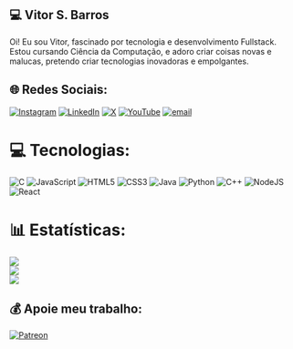 ## 💻 Vitor S. Barros
Oi! Eu sou Vitor, fascinado por tecnologia e desenvolvimento Fullstack. Estou cursando Ciência da Computação, e adoro criar coisas novas e malucas, pretendo criar tecnologias inovadoras e empolgantes.

## 🌐 Redes Sociais:
[![Instagram](https://img.shields.io/badge/Instagram-%23E4405F.svg?logo=Instagram&logoColor=white)](https://instagram.com/vitordsbarros/) [![LinkedIn](https://img.shields.io/badge/LinkedIn-%230077B5.svg?logo=linkedin&logoColor=white)](https://linkedin.com/in/vitordsbarros) [![X](https://img.shields.io/badge/X-black.svg?logo=X&logoColor=white)](https://x.com/Vitordsbarros) [![YouTube](https://img.shields.io/badge/YouTube-%23FF0000.svg?logo=YouTube&logoColor=white)](https://youtube.com/@Vitordsbarros) [![email](https://img.shields.io/badge/Email-D14836?logo=gmail&logoColor=white)](mailto:contatovitorsbarros@gmail.com) 

# 💻 Tecnologias:
![C](https://img.shields.io/badge/c-%2300599C.svg?style=for-the-badge&logo=c&logoColor=white) ![JavaScript](https://img.shields.io/badge/javascript-%23323330.svg?style=for-the-badge&logo=javascript&logoColor=%23F7DF1E) ![HTML5](https://img.shields.io/badge/html5-%23E34F26.svg?style=for-the-badge&logo=html5&logoColor=white) ![CSS3](https://img.shields.io/badge/css3-%231572B6.svg?style=for-the-badge&logo=css3&logoColor=white) ![Java](https://img.shields.io/badge/java-%23ED8B00.svg?style=for-the-badge&logo=openjdk&logoColor=white) ![Python](https://img.shields.io/badge/python-3670A0?style=for-the-badge&logo=python&logoColor=ffdd54) ![C++](https://img.shields.io/badge/c++-%2300599C.svg?style=for-the-badge&logo=c%2B%2B&logoColor=white) ![NodeJS](https://img.shields.io/badge/node.js-6DA55F?style=for-the-badge&logo=node.js&logoColor=white) ![React](https://img.shields.io/badge/react-%2320232a.svg?style=for-the-badge&logo=react&logoColor=%2361DAFB)

# 📊 Estatísticas:
![](https://github-readme-stats.vercel.app/api?username=vitordsbarros&theme=dark&hide_border=false&include_all_commits=true&count_private=false)<br/>
![](https://nirzak-streak-stats.vercel.app/?user=vitordsbarros&theme=dark&hide_border=false)<br/>
![](https://github-readme-stats.vercel.app/api/top-langs/?username=vitordsbarros&theme=dark&hide_border=false&include_all_commits=true&count_private=false&layout=compact)

  ## 💰 Apoie meu trabalho:
  [![Patreon](https://img.shields.io/badge/Patreon-F96854?style=for-the-badge&logo=patreon&logoColor=white)](https://patreon.com/vitordsbarros) 
